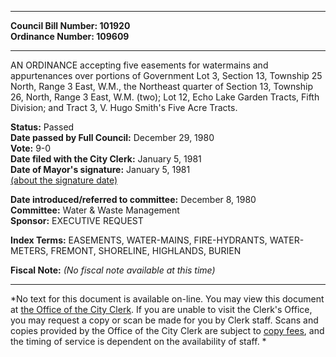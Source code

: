 * * * * *  
  
**Council Bill Number: [](#h0)[](#h2)101920**   
**Ordinance Number: 109609**  
  
* * * * *  
  
AN ORDINANCE accepting five easements for watermains and appurtenances over portions of Government Lot 3, Section 13, Township 25 North, Range 3 East, W.M., the Northeast quarter of Section 13, Township 26, North, Range 3 East, W.M. (two); Lot 12, Echo Lake Garden Tracts, Fifth Division; and Tract 3, V. Hugo Smith's Five Acre Tracts.  
  
**Status:** Passed   
**Date passed by Full Council:** December 29, 1980   
**Vote:** 9-0   
**Date filed with the City Clerk:** January 5, 1981   
**Date of Mayor's signature:** January 5, 1981   
[(about the signature date)](/~public/approvaldate.htm)   
  
  
**Date introduced/referred to committee:** December 8, 1980   
**Committee:** Water & Waste Management   
**Sponsor:** EXECUTIVE REQUEST   
  
**Index Terms:** EASEMENTS, WATER-MAINS, FIRE-HYDRANTS, WATER-METERS, FREMONT, SHORELINE, HIGHLANDS, BURIEN  
  
**Fiscal Note:** *(No fiscal note available at this time)*  
  
* * * * *  
  
*No text for this document is available on-line. You may view this document at [the Office of the City Clerk](http://www.seattle.gov/leg/clerk/contactUs.htm). If you are unable to visit the Clerk's Office, you may request a copy or scan be made for you by Clerk staff. Scans and copies provided by the Office of the City Clerk are subject to [copy fees](http://clerk.seattle.gov/~public/clerkfees.htm), and the timing of service is dependent on the availability of staff. *  
  
  
